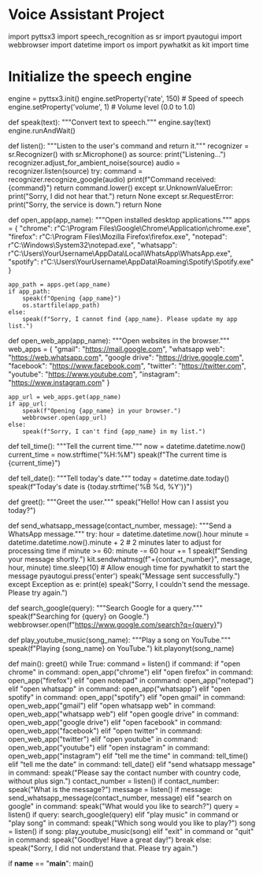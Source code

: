 # Voice Assistant Project

import pyttsx3
import speech_recognition as sr
import pyautogui
import webbrowser
import datetime
import os
import pywhatkit as kit
import time

# Initialize the speech engine
engine = pyttsx3.init()
engine.setProperty('rate', 150)  # Speed of speech
engine.setProperty('volume', 1)  # Volume level (0.0 to 1.0)

def speak(text):
    """Convert text to speech."""
    engine.say(text)
    engine.runAndWait()

def listen():
    """Listen to the user's command and return it."""
    recognizer = sr.Recognizer()
    with sr.Microphone() as source:
        print("Listening...")
        recognizer.adjust_for_ambient_noise(source)
        audio = recognizer.listen(source)
    try:
        command = recognizer.recognize_google(audio)
        print(f"Command received: {command}")
        return command.lower()
    except sr.UnknownValueError:
        print("Sorry, I did not hear that.")
        return None
    except sr.RequestError:
        print("Sorry, the service is down.")
        return None

def open_app(app_name):
    """Open installed desktop applications."""
    apps = {
        "chrome": r"C:\Program Files\Google\Chrome\Application\chrome.exe",
        "firefox": r"C:\Program Files\Mozilla Firefox\firefox.exe",
        "notepad": r"C:\Windows\System32\notepad.exe",
        "whatsapp": r"C:\Users\YourUsername\AppData\Local\WhatsApp\WhatsApp.exe",
        "spotify": r"C:\Users\YourUsername\AppData\Roaming\Spotify\Spotify.exe"
    }
    
    app_path = apps.get(app_name)
    if app_path:
        speak(f"Opening {app_name}")
        os.startfile(app_path)
    else:
        speak(f"Sorry, I cannot find {app_name}. Please update my app list.")

def open_web_app(app_name):
    """Open websites in the browser."""
    web_apps = {
        "gmail": "https://mail.google.com",
        "whatsapp web": "https://web.whatsapp.com",
        "google drive": "https://drive.google.com",
        "facebook": "https://www.facebook.com",
        "twitter": "https://twitter.com",
        "youtube": "https://www.youtube.com",
        "instagram": "https://www.instagram.com"
    }
    
    app_url = web_apps.get(app_name)
    if app_url:
        speak(f"Opening {app_name} in your browser.")
        webbrowser.open(app_url)
    else:
        speak(f"Sorry, I can't find {app_name} in my list.")

def tell_time():
    """Tell the current time."""
    now = datetime.datetime.now()
    current_time = now.strftime("%H:%M")
    speak(f"The current time is {current_time}")

def tell_date():
    """Tell today's date."""
    today = datetime.date.today()
    speak(f"Today's date is {today.strftime('%B %d, %Y')}")

def greet():
    """Greet the user."""
    speak("Hello! How can I assist you today?")

def send_whatsapp_message(contact_number, message):
    """Send a WhatsApp message."""
    try:
        hour = datetime.datetime.now().hour
        minute = datetime.datetime.now().minute + 2  # 2 minutes later to adjust for processing time
        if minute >= 60:
            minute -= 60
            hour += 1
        speak(f"Sending your message shortly.")
        kit.sendwhatmsg(f"+{contact_number}", message, hour, minute)
        time.sleep(10)  # Allow enough time for pywhatkit to start the message
        pyautogui.press('enter')
        speak("Message sent successfully.")
    except Exception as e:
        print(e)
        speak("Sorry, I couldn't send the message. Please try again.")

def search_google(query):
    """Search Google for a query."""
    speak(f"Searching for {query} on Google.")
    webbrowser.open(f"https://www.google.com/search?q={query}")

def play_youtube_music(song_name):
    """Play a song on YouTube."""
    speak(f"Playing {song_name} on YouTube.")
    kit.playonyt(song_name)

def main():
    greet()
    while True:
        command = listen()
        if command:
            if "open chrome" in command:
                open_app("chrome")
            elif "open firefox" in command:
                open_app("firefox")
            elif "open notepad" in command:
                open_app("notepad")
            elif "open whatsapp" in command:
                open_app("whatsapp")
            elif "open spotify" in command:
                open_app("spotify")
            elif "open gmail" in command:
                open_web_app("gmail")
            elif "open whatsapp web" in command:
                open_web_app("whatsapp web")
            elif "open google drive" in command:
                open_web_app("google drive")
            elif "open facebook" in command:
                open_web_app("facebook")
            elif "open twitter" in command:
                open_web_app("twitter")
            elif "open youtube" in command:
                open_web_app("youtube")
            elif "open instagram" in command:
                open_web_app("instagram")
            elif "tell me the time" in command:
                tell_time()
            elif "tell me the date" in command:
                tell_date()
            elif "send whatsapp message" in command:
                speak("Please say the contact number with country code, without plus sign.")
                contact_number = listen()
                if contact_number:
                    speak("What is the message?")
                    message = listen()
                    if message:
                        send_whatsapp_message(contact_number, message)
            elif "search on google" in command:
                speak("What would you like to search?")
                query = listen()
                if query:
                    search_google(query)
            elif "play music" in command or "play song" in command:
                speak("Which song would you like to play?")
                song = listen()
                if song:
                    play_youtube_music(song)
            elif "exit" in command or "quit" in command:
                speak("Goodbye! Have a great day!")
                break
            else:
                speak("Sorry, I did not understand that. Please try again.")

if __name__ == "__main__":
    main()
